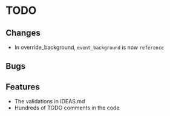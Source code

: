 # TODO

## Changes

* In override_background, `event_background` is now `reference`

## Bugs

## Features

* The validations in IDEAS.md
* Hundreds of TODO comments in the code
